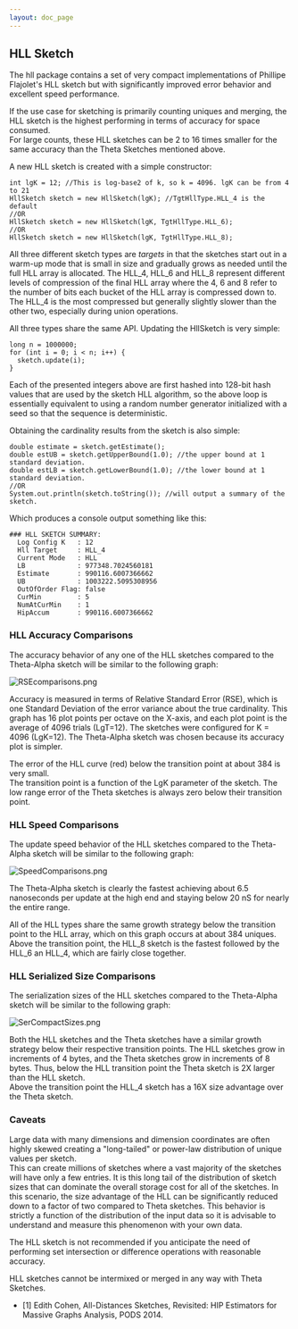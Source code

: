 ```yaml
---
layout: doc_page
---
```


## HLL Sketch
The hll package contains a set of very compact implementations of Phillipe Flajolet's
HLL sketch but with significantly improved error behavior and excellent speed performance.

If the use case for sketching is primarily counting uniques and merging, 
the HLL sketch is the highest performing in terms of accuracy for space consumed.  
For large counts, these HLL sketches can be 2 to 16 times smaller for the same 
accuracy than the Theta Sketches mentioned above.

A new HLL sketch is created with a simple constructor:

    int lgK = 12; //This is log-base2 of k, so k = 4096. lgK can be from 4 to 21
    HllSketch sketch = new HllSketch(lgK); //TgtHllType.HLL_4 is the default
    //OR
    HllSketch sketch = new HllSketch(lgK, TgtHllType.HLL_6);
    //OR
    HllSketch sketch = new HllSketch(lgK, TgtHllType.HLL_8);

All three different sketch types are <i>targets</i> in that the sketches start out in a warm-up mode 
that is small in size and gradually grows as needed until the full HLL array is allocated. 
The HLL\_4, HLL\_6 and HLL\_8 represent different levels of compression of the final HLL array
where the 4, 6 and 8 refer to the number of bits each bucket of the HLL array is compressed down to.
The HLL\_4 is the most compressed but generally slightly slower than the other two, especially during union operations.

All three types share the same API. Updating the HllSketch is very simple:

    long n = 1000000;
    for (int i = 0; i < n; i++) {
      sketch.update(i);
    }

Each of the presented integers above are first hashed into 128-bit hash values that are used by the 
sketch HLL algorithm, so the above loop is essentially equivalent to using a random number generator 
initialized with a seed so that the sequence is deterministic.

Obtaining the cardinality results from the sketch is also simple:

    double estimate = sketch.getEstimate();
    double estUB = sketch.getUpperBound(1.0); //the upper bound at 1 standard deviation.
    double estLB = sketch.getLowerBound(1.0); //the lower bound at 1 standard deviation.
    //OR
    System.out.println(sketch.toString()); //will output a summary of the sketch.

Which produces a console output something like this:

    ### HLL SKETCH SUMMARY: 
      Log Config K   : 12
      Hll Target     : HLL_4
      Current Mode   : HLL
      LB             : 977348.7024560181
      Estimate       : 990116.6007366662
      UB             : 1003222.5095308956
      OutOfOrder Flag: false
      CurMin         : 5
      NumAtCurMin    : 1
      HipAccum       : 990116.6007366662


### HLL Accuracy Comparisons

The accuracy behavior of any one of the HLL sketches compared to the Theta-Alpha sketch will be similar to the following graph:

<img class="doc-img-half" src="{{site.docs_img_dir}}/hll/RSEcomparisons.png" alt="RSEcomparisons.png" />

Accuracy is measured in terms of Relative Standard Error (RSE), which is one Standard Deviation of the error variance about the true cardinality.
This graph has 16 plot points per octave on the X-axis, and each plot point is the average of 4096 trials (LgT=12). 
The sketches were configured for K = 4096 (LgK=12). The Theta-Alpha sketch was chosen because its accuracy plot is simpler. 

The error of the HLL curve (red) below the transition point at about 384 is very small.  
The transition point is a function of the LgK parameter of the sketch.
The low range error of the Theta sketches is always zero below their transition point.

### HLL Speed Comparisons

The update speed behavior of the HLL sketches compared to the Theta-Alpha sketch will be similar to the following graph:

<img class="doc-img-half" src="{{site.docs_img_dir}}/hll/SpeedComparisons.png" alt="SpeedComparisons.png" />

The Theta-Alpha sketch is clearly the fastest achieving about 6.5 nanoseconds per update at the high end and staying below 20 nS for nearly the entire range.  

All of the HLL types share the same growth strategy below the transition point to the HLL array, which on this graph occurs at about 384 uniques. Above the transition point, the HLL\_8 sketch is the fastest followed by the HLL\_6 an HLL\_4, which are fairly close together.


### HLL Serialized Size Comparisons

The serialization sizes of the HLL sketches compared to the Theta-Alpha sketch will be similar to the following graph:

<img class="doc-img-half" src="{{site.docs_img_dir}}/hll/SerCompactSizes.png" alt="SerCompactSizes.png" />

Both the HLL sketches and the Theta sketches have a similar growth strategy below their respective transition points. 
The HLL sketches grow in increments of 4 bytes, and the Theta sketches grow in increments of 8 bytes. 
Thus, below the HLL transition point the Theta sketch is 2X larger than the HLL sketch.  
Above the transition point the HLL\_4 sketch has a 16X size advantage over the Theta sketch.

### Caveats
Large data with many dimensions and dimension coordinates are often highly skewed 
creating a "long-tailed" or power-law distribution of unique values per sketch.  
This can create millions of sketches where a vast majority of the sketches will have only a few entries.
It is this long tail of the distribution of sketch sizes that can dominate the overall storage cost for all of the sketches. 
In this scenario, the size advantage of the HLL can be significantly reduced down to a factor of two compared to Theta sketches. 
This behavior is strictly a function of the distribution of the input data so it is advisable to understand 
and measure this phenomenon with your own data.

The HLL sketch is not recommended if you anticipate the need of performing set intersection 
or difference operations with reasonable accuracy.

HLL sketches cannot be intermixed or merged in any way with Theta Sketches.

* [1] Edith Cohen, All-Distances Sketches, Revisited: HIP Estimators for Massive Graphs Analysis, PODS 2014.

